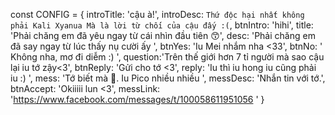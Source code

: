 const CONFIG = {
    introTitle: 'cậu à!',
    introDesc: `Thứ độc hại nhất không phải Kali Xyanua
    Mà là lời từ chối của cậu đấy :(`,
    btnIntro: 'hihi',
    title: 'Phải chăng em đã yêu ngay từ cái nhìn đầu tiên 😙',
    desc: 'Phải chăng em đã say ngay từ lúc thấy nụ cười ấy ',
    btnYes: 'Iu Mei nhắm nha <33',
    btnNo: ' Không nha, mơ đi diễm :) ',
    question:'Trên thế giới hơn 7 tỉ người mà sao cậu lại iu tớ zậy<3',
    btnReply: 'Gửi cho tớ <3',
    reply: 'Iu thì iu hong iu cũng phải iu :) ',
    mess: 'Tớ biết mà 🥰. Iu Pico nhiều nhiều ',
    messDesc: 'Nhắn tin với tớ.',
    btnAccept: 'Okiiiii lun <3',
    messLink: 'https://www.facebook.com/messages/t/100058611951056 ' 
}

